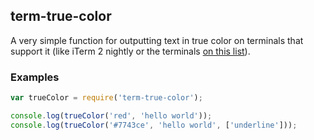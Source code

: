 ## term-true-color

A very simple function for outputting text in true color on terminals that
support it (like iTerm 2 nightly or the terminals
[on this list](https://gist.github.com/XVilka/8346728)).

### Examples

```js
var trueColor = require('term-true-color');

console.log(trueColor('red', 'hello world'));
console.log(trueColor('#7743ce', 'hello world', ['underline']));
```
